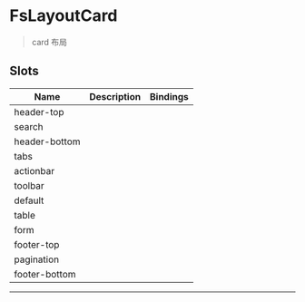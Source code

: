 # FsLayoutCard

> card 布局

## Slots

| Name          | Description | Bindings |
| ------------- | ----------- | -------- |
| header-top    |             |          |
| search        |             |          |
| header-bottom |             |          |
| tabs          |             |          |
| actionbar     |             |          |
| toolbar       |             |          |
| default       |             |          |
| table         |             |          |
| form          |             |          |
| footer-top    |             |          |
| pagination    |             |          |
| footer-bottom |             |          |

---
